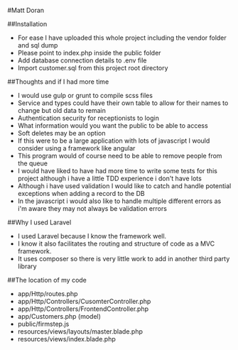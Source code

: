 #Matt Doran

##Installation
- For ease I have uploaded this whole project including the vendor folder and sql dump
- Please point to index.php inside the public folder
- Add database connection details to .env file
- Import customer.sql from this project root directory

##Thoughts and if I had more time
- I would use gulp or grunt to compile scss files
- Service and types could have their own table to allow for their names to change but old data to remain
- Authentication security for receptionists to login
- What information would you want the public to be able to access
- Soft deletes may be an option
- If this were to be a large application with lots of javascript I would consider using a framework like angular
- This program would of course need to be able to remove people from the queue
- I would have liked to have had more time to write some tests for this project although i have a little TDD experience i don't have lots
- Although i have used validation I would like to catch and handle potential exceptions when adding a record to the DB
- In the javascript i would also like to handle multiple different errors as i'm aware they may not always be validation errors

##Why I used Laravel
- I used Laravel because I know the framework well.
- I know it also facilitates the routing and structure of code as a MVC framework.
- It uses composer so there is very little work to add in another third party library

##The location of my code
- app/Http/routes.php
- app/Http/Controllers/CusomterController.php
- app/Http/Controllers/FrontendController.php
- app/Customers.php (model)
- public/firmstep.js
- resources/views/layouts/master.blade.php
- resources/views/index.blade.php